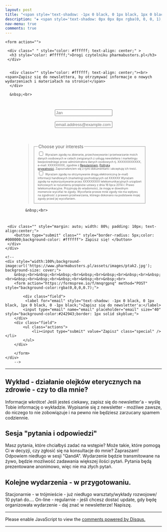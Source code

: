 ```yaml
---
layout: post
title: "<span style='text-shadow: -1px 0 black, 0 1px black, 1px 0 black, 0 -1px black;'>Wydarzenia</span>"
description: "❖ <span style='text-shadow: 0px 0px 8px rgba(0, 0, 0, 1);'>Najbliższe wykłady</span>&nbsp;<br>&nbsp;<br> ❖ <span style='text-shadow: 0px 0px 8px rgba(0, 0, 0, 1);'>Historia wydarzeń</span>"
nav-menu: true
comments: true
---
```


	
<div class="image main">
	
	
	<form action="">

   <div class="">
    <div class="">

     <div class=" " style="color: #ffffff; text-align: center;" >
      <h3 style="color: #ffffff;">Drogi czytelniku pharmabusters.pl</h3>
     </div>


      <div class="" style="color: #ffffff; text-align: center;"><br><span>Zapisz się do newslettera, by otrzymywać informacje o nowych wydarzeniach i materiałach na stronie!</span>
      </div>

      &nbsp;<br>

<div style="margin: auto; width: 80%; padding: 10px; text-align:center;">
     <div class=""><label class="" style="color: #ffffff;">Imię</label><br> <input class="" name="" type="text" placeholder="Jan">
     </div>
     <div class=""><label class="" style="color: #ffffff;">Adres e-mail</label><br> <input class="" name="" type="email" placeholder="email.address@example.com">
     </div>
</div>
     &nbsp;<br>
<div style="margin: auto; width: 80%; padding: 10px; text-align:left;">
	
<blockquote>	
	<fieldset>
  <legend>Choose your interests</legend>
  <div>
    <input type="checkbox" id="coding" name="interest" value="coding" />
    <label for="coding" style="font-size:9px;">Wyrażam zgodę na zbieranie, przechowywanie i przetwarzanie moich danych osobowych w celach związanych z usługą newslettera i marketingu bezpośredniego przez administratora danych osobowych tj. XXXXXXXXXXXX, e-mail: XXXXXXXXX, zgodnie z <a href="" target="_blank">Regulaminem</a>, <a href="" target="_blank">Polityką prywatności</a>.&nbsp;Zapoznałam/em się z tymi dokumentami i akceptuję ich treść.</label>
  </div>
  <div>
    <input type="checkbox" id="music" name="interest" value="music" />
    <label for="music" style="font-size:9px;">Wyrażam zgodę na otrzymywanie drogą elektroniczną (e-mail) informacji handlowych (marketing) pochodzących od XXXXXX Wyrażam zgodę na wykorzystywanie przez XXXXXXXXX telekomunikacyjnych urządzeń końcowych w rozumieniu przepisów ustawy z dnia 16 lipca 2014 r. Prawo telekomunikacyjne. Przyjmuję do wiadomości, że mogę w dowolnym momencie wycofać te zgody. Wycofanie przeze mnie zgody nie ma wpływu na zgodność z prawem przetwarzania, którego dokonano na podstawie mojej zgody przed jej wycofaniem.</label>
  </div>
</fieldset>
</blockquote>
	    
	
      &nbsp;<br> 
 </div>

     <div class="" style="margin: auto; width: 80%; padding: 10px; text-align:center;">
        <button type="submit" class="" style="border-radius: 5px;color: #000000;background-color: #ffffff"> Zapisz się! </button>
     </div>
    </div>
   </div>
  </form>
	
	
	
	
	
	
	
	<!--
	<div style="width:100%;background-image:url('https://www.pharmabusters.pl/assets/images/ptak2.jpg'); background-size: cover;">
		&nbsp;<br>&nbsp;<br>&nbsp;<br>&nbsp;<br>&nbsp;<br>&nbsp;<br>&nbsp;<br>&nbsp;<br>&nbsp;<br>&nbsp;<br>&nbsp;<br>&nbsp;<br>
		<form action="https://formspree.io/f/mnqrgpnq" method="POST" style="background-color:rgba(0,0,0,0.7);">
	
    		<div class="field">
	   		 <label for="email" style="text-shadow: -1px 0 black, 0 1px black, 1px 0 black, 0 -1px black;">Zapisz się do newsletter'a:</label>
			<input type="email" name="email" placeholder="email" size="40" style="background-color:#242943;border: 1px solid skyblue;">
		</div>
		<div class="field">
			<ul class="actions">
	  			<li><input type="submit" value="Zapisz" class="special" /></li>
			</ul>
		</div>

		</form>
	</div>
        -->
</div>
	
	
	

<hr class="major">


## Wykład - działanie olejków eterycznych na zdrowie - czy to dla mnie?
Informacje wkrótce! Jeśli jesteś ciekawy, zapisz się do newsletter'a  - wyślę Tobie informację o wykładzie. Wypisanie się z newsletter - możliwe zawsze, do niczego to nie zobowiązuje i na pewno nie będziesz zarzucany spamem codziennie.
## Sesja "pytania i odpowiedzi"
Masz pytania, które chciałbyś zadać na wstępie? Może takie, które pomogą Ci w decyzji, czy zgłosić się na konsultacje do mnie? Zapraszam! Odpowiem niedługo w sesji "QandA". Wydarzenie będzie transmitowane na żywo, będzie mozliwość zadawania większej ilości pytań. Pytania będą prezentowane anonimowo, więc nie ma złych pytań.
## Kolejne wydarzenia - w przygotowaniu.
Stacjonarnie  - w trójmieście - już niedługo warsztaty/wykłady rozwojowe/ 10 pytań do....
On-line - regularnie - jeśli chcesz dostać update, gdy będę organizowała wydarzenie - daj znać w newsletterze! Napiszę.

<hr class="major" />

<div id="disqus_thread"></div>
<script>
    /**
    *  RECOMMENDED CONFIGURATION VARIABLES: EDIT AND UNCOMMENT THE SECTION BELOW TO INSERT DYNAMIC VALUES FROM YOUR PLATFORM OR CMS.
    *  LEARN WHY DEFINING THESE VARIABLES IS IMPORTANT: https://disqus.com/admin/universalcode/#configuration-variables    */
    /*
    var disqus_config = function () {
    this.page.url = 'https://www.pharmabusters.pl/4_wydarzenia.html';  // Replace PAGE_URL with your page's canonical URL variable
    this.page.identifier = PAGE_IDENTIFIER; // Replace PAGE_IDENTIFIER with your page's unique identifier variable
    };
    */
    (function() { // DON'T EDIT BELOW THIS LINE
    var d = document, s = d.createElement('script');
    s.src = 'https://pharmabusters.disqus.com/embed.js';
    s.setAttribute('data-timestamp', +new Date());
    (d.head || d.body).appendChild(s);
    })();
</script>
<noscript>Please enable JavaScript to view the <a href="https://disqus.com/?ref_noscript">comments powered by Disqus.</a></noscript>
<script id="dsq-count-scr" src="//pharmabusters.disqus.com/count.js" async></script>

<hr class="major" />
